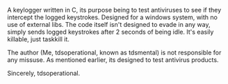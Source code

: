 A keylogger written in C, its purpose being to test antiviruses to see if they intercept the logged keystrokes. Designed for a windows system, with no use of external libs.
The code itself isn't designed to evade in any way, simply sends logged keystrokes after 2 seconds of being idle.
It's easily killable, just taskkill it.

The author (Me, tdsoperational, known as tdsmental) is not responsible for any missuse.
As mentioned earlier, its designed to test antivirus products.

Sincerely, tdsoperational.
